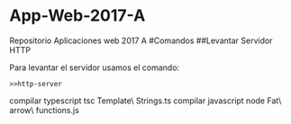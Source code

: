 # App-Web-2017-A
Repositorio Aplicaciones web 2017 A
#Comandos
##Levantar Servidor HTTP

Para levantar el servidor
usamos el comando:
```
>>http-server
```
compilar typescript
tsc Template\ Strings.ts
compilar javascript
node Fat\ arrow\ functions.js
